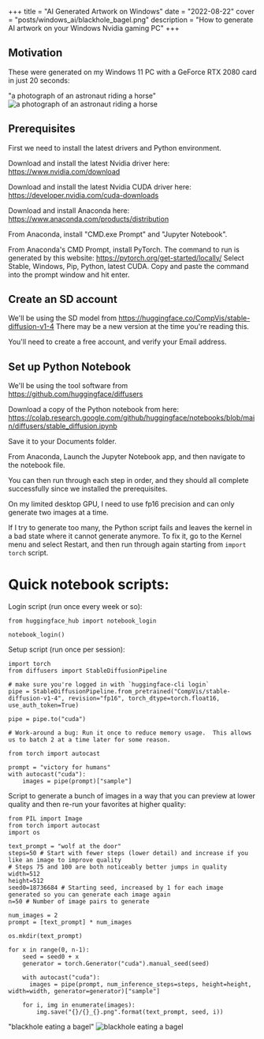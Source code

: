 +++
title = "AI Generated Artwork on Windows"
date = "2022-08-22"
cover = "posts/windows_ai/blackhole_bagel.png"
description = "How to generate AI artwork on your Windows Nvidia gaming PC"
+++

## Motivation

These were generated on my Windows 11 PC with a GeForce RTX 2080 card in just 20 seconds:

"a photograph of an astronaut riding a horse" ![a photograph of an astronaut riding a horse](astronaut_rides_horse.png)


## Prerequisites

First we need to install the latest drivers and Python environment.

Download and install the latest Nvidia driver here: https://www.nvidia.com/download

Download and install the latest Nvidia CUDA driver here: https://developer.nvidia.com/cuda-downloads

Download and install Anaconda here: https://www.anaconda.com/products/distribution

From Anaconda, install "CMD.exe Prompt" and "Jupyter Notebook".

From Anaconda's CMD Prompt, install PyTorch.  The command to run is generated by this website: https://pytorch.org/get-started/locally/  Select Stable, Windows, Pip, Python, latest CUDA.
Copy and paste the command into the prompt window and hit enter.


## Create an SD account

We'll be using the SD model from https://huggingface.co/CompVis/stable-diffusion-v1-4
There may be a new version at the time you're reading this.

You'll need to create a free account, and verify your Email address.


## Set up Python Notebook

We'll be using the tool software from https://github.com/huggingface/diffusers

Download a copy of the Python notebook from here: https://colab.research.google.com/github/huggingface/notebooks/blob/main/diffusers/stable_diffusion.ipynb

Save it to your Documents folder.

From Anaconda, Launch the Jupyter Notebook app, and then navigate to the notebook file.

You can then run through each step in order, and they should all complete successfully since we installed the prerequisites.

On my limited desktop GPU, I need to use fp16 precision and can only generate two images at a time.

If I try to generate too many, the Python script fails and leaves the kernel in a bad state where it cannot generate anymore.  To fix it, go to the Kernel menu and select Restart, and then run through again starting from `import torch` script.

# Quick notebook scripts:

Login script (run once every week or so):

```
from huggingface_hub import notebook_login

notebook_login()
```

Setup script (run once per session):

```
import torch
from diffusers import StableDiffusionPipeline

# make sure you're logged in with `huggingface-cli login`
pipe = StableDiffusionPipeline.from_pretrained("CompVis/stable-diffusion-v1-4", revision="fp16", torch_dtype=torch.float16, use_auth_token=True)  

pipe = pipe.to("cuda")

# Work-around a bug: Run it once to reduce memory usage.  This allows us to batch 2 at a time later for some reason.

from torch import autocast

prompt = "victory for humans"
with autocast("cuda"):
    images = pipe(prompt)["sample"]
```

Script to generate a bunch of images in a way that you can preview at lower quality and then re-run your favorites at higher quality:

```
from PIL import Image
from torch import autocast
import os

text_prompt = "wolf at the door"
steps=50 # Start with fewer steps (lower detail) and increase if you like an image to improve quality
# Steps 75 and 100 are both noticeably better jumps in quality
width=512
height=512
seed0=18736684 # Starting seed, increased by 1 for each image generated so you can generate each image again
n=50 # Number of image pairs to generate

num_images = 2
prompt = [text_prompt] * num_images

os.mkdir(text_prompt)

for x in range(0, n-1):
    seed = seed0 + x
    generator = torch.Generator("cuda").manual_seed(seed)

    with autocast("cuda"):
      images = pipe(prompt, num_inference_steps=steps, height=height, width=width, generator=generator)["sample"]

    for i, img in enumerate(images):
        img.save("{}/{}_{}.png".format(text_prompt, seed, i))
```

"blackhole eating a bagel" ![blackhole eating a bagel](blackhole_bagel.png)
